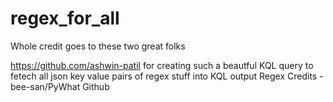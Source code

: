 # regex_for_all
Whole credit goes to these two great folks 

https://github.com/ashwin-patil for creating such a beautful KQL query to fetech all json key value pairs of regex stuff into KQL output 
Regex Credits - bee-san/PyWhat Github





